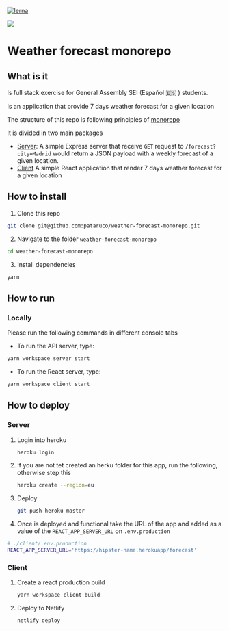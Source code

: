 [![lerna](https://img.shields.io/badge/maintained%20with-lerna-cc00ff.svg)](https://lerna.js.org/)

![](https://pataruco.github.io/ga-assets/assets/logos/ga.svg)

# Weather forecast monorepo

## What is it

Is full stack exercise for General Assembly SEI (Español 🇪🇸 ) students.

Is an application that provide 7 days weather forecast for a given location

The structure of this repo is following principles of [monorepo](https://en.wikipedia.org/wiki/Monorepo)

It is divided in two main packages

- [Server](./server/readme.md): A simple Express server that receive `GET` request to `/forecast?city=Madrid` would return a JSON payload with a weekly forecast of a given location.
- [Client](./client/readme.md) A simple React application that render 7 days weather forecast for a given location

## How to install

1. Clone this repo

```sh
git clone git@github.com:pataruco/weather-forecast-monorepo.git
```

2. Navigate to the folder `weather-forecast-monorepo`

```sh
cd weather-forecast-monorepo
```

3. Install dependencies

```sh
yarn
```

## How to run

### Locally

Please run the following commands in different console tabs

- To run the API server, type:

```sh
yarn workspace server start
```

- To run the React server, type:

```sh
yarn workspace client start
```

## How to deploy

### Server

1. Login into heroku

   ```sh
   heroku login
   ```

2. If you are not tet created an herku folder for this app, run the following, otherwise step this

   ```sh
   heroku create --region=eu
   ```

3. Deploy

   ```sh
   git push heroku master
   ```

4. Once is deployed and functional take the URL of the app and added as a value of the `REACT_APP_SERVER_URL` on `.env.production`

```sh
# ./client/.env.production
REACT_APP_SERVER_URL='https://hipster-name.herokuapp/forecast'
```

### Client

1. Create a react production build

   ```sh
   yarn workspace client build
   ```

2. Deploy to Netlify

   ```sh
   netlify deploy
   ```
